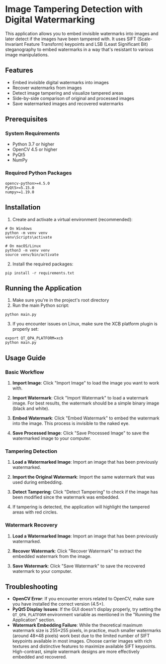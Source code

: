 # Image Tampering Detection with Digital Watermarking

This application allows you to embed invisible watermarks into images and later detect if the images have been tampered with. It uses SIFT (Scale-Invariant Feature Transform) keypoints and LSB (Least Significant Bit) steganography to embed watermarks in a way that's resistant to various image manipulations.

## Features

- Embed invisible digital watermarks into images
- Recover watermarks from images
- Detect image tampering and visualize tampered areas
- Side-by-side comparison of original and processed images
- Save watermarked images and recovered watermarks

## Prerequisites

### System Requirements

- Python 3.7 or higher
- OpenCV 4.5 or higher
- PyQt5
- NumPy

### Required Python Packages

```
opencv-python>=4.5.0
PyQt5>=5.15.0
numpy>=1.19.0
```


## Installation

1. Create and activate a virtual environment (recommended):
```shell script
# On Windows
python -m venv venv
venv\Scripts\activate

# On macOS/Linux
python3 -m venv venv
source venv/bin/activate
```


2. Install the required packages:
```shell script
pip install -r requirements.txt
```


## Running the Application

1. Make sure you're in the project's root directory
2. Run the main Python script:
```shell script
python main.py
```

   
3. If you encounter issues on Linux, make sure the XCB platform plugin is properly set:
```shell script
export QT_QPA_PLATFORM=xcb
python main.py
```


## Usage Guide

### Basic Workflow

1. **Import Image**: Click "Import Image" to load the image you want to work with.

2. **Import Watermark**: Click "Import Watermark" to load a watermark image. For best results, the watermark should be a simple binary image (black and white).

3. **Embed Watermark**: Click "Embed Watermark" to embed the watermark into the image. This process is invisible to the naked eye.

4. **Save Processed Image**: Click "Save Processed Image" to save the watermarked image to your computer.

### Tampering Detection

1. **Load a Watermarked Image**: Import an image that has been previously watermarked.

2. **Import the Original Watermark**: Import the same watermark that was used during embedding.

3. **Detect Tampering**: Click "Detect Tampering" to check if the image has been modified since the watermark was embedded.

4. If tampering is detected, the application will highlight the tampered areas with red circles.

### Watermark Recovery

1. **Load a Watermarked Image**: Import an image that has been previously watermarked.

2. **Recover Watermark**: Click "Recover Watermark" to extract the embedded watermark from the image.

3. **Save Watermark**: Click "Save Watermark" to save the recovered watermark to your computer.

## Troubleshooting

- **OpenCV Error**: If you encounter errors related to OpenCV, make sure you have installed the correct version (4.5+).
- **PyQt5 Display Issues**: If the GUI doesn't display properly, try setting the `QT_QPA_PLATFORM` environment variable as mentioned in the "Running the Application" section.
- **Watermark Embedding Failure**: While the theoretical maximum watermark size is 255×255 pixels, in practice, much smaller watermarks (around 48×48 pixels) work best due to the limited number of SIFT keypoints available in most images. Choose carrier images with rich textures and distinctive features to maximize available SIFT keypoints. High-contrast, simple watermark designs are more effectively embedded and recovered.
